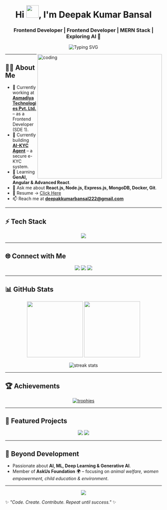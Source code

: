 <h1 align="center">
  Hi <img src="https://raw.githubusercontent.com/MartinHeinz/MartinHeinz/master/wave.gif" width="40px">, I'm Deepak Kumar Bansal
</h1>
<h3 align="center">Frontend Developer | Frontend Developer | MERN Stack | Exploring AI 🚀</h3>

<p align="center">
  <img 
    src="https://readme-typing-svg.herokuapp.com?font=Fira+Code&pause=1000&color=00C0FF&center=true&vCenter=true&width=500&lines=AI+%26+Machine+Learning+Enthusiast;Passionate+Frontend+Developer;Frontend+Developer;MERN+Stack+Explorer;Building+Scalable+Web+Apps;Open+Source+Contributor" 
    alt="Typing SVG"
  />
</p>

<img align="right" alt="coding" width="400" src="https://cdn.dribbble.com/users/926537/screenshots/4502924/media/79e26abb3fb85b42f2724d4545c1c0b3.gif" />

---

## 👨‍💻 About Me  
- 💼 Currently working at **[Asmadiya Technologies Pvt. Ltd.](https://asmadiya.com/)** – as a Frontend Developer (SDE 1).
- 🔭 Currently building **[AI-KYC Agent](https://github.com/abhinav20git/kyc-base)** – a secure e-KYC system.  
- 🌱 Learning **GenAI, Angular & Advanced React**.  
- 💬 Ask me about **React.js, Node.js, Express.js, MongoDB, Docker, Git**.  
- 📄 Resume → [Click Here](https://drive.google.com/file/d/1HteDvZs0mPjP6ROmMiwJEhuAeWRsln2t/view?usp=sharing)  
- 📫 Reach me at **deepakkumarbansal222@gmail.com**  
<!-- - 🚀 Creator of **Campus Pulse** 🏫 (student social app) & **Awadh Kesari** 📰 (MERN-based news portal).  -->

---

## ⚡ Tech Stack
<p align="center">
  <img src="https://skillicons.dev/icons?i=react,nodejs,express,mongodb,docker,git,ts,js,html,css,java,python,angular,tailwind,materialui,tensorflow,sklearn&theme=dark" />
</p>

---

## 🌐 Connect with Me
<p align="center">
<a href="https://linkedin.com/in/deepakkumarbansal" target="blank"><img src="https://img.shields.io/badge/LinkedIn-0A66C2?style=for-the-badge&logo=linkedin&logoColor=white"/></a>
<a href="https://www.leetcode.com/deepakkrbansal" target="blank"><img src="https://img.shields.io/badge/LeetCode-FFA116?style=for-the-badge&logo=leetcode&logoColor=white"/></a>
<a href="https://auth.geeksforgeeks.org/user/deepakkumarbansal" target="blank"><img src="https://img.shields.io/badge/GeeksforGeeks-2F8D46?style=for-the-badge&logo=geeksforgeeks&logoColor=white"/></a>
</p>

---

## 📊 GitHub Stats
<p align="center">
  <img src="https://github-readme-stats.vercel.app/api?username=deepakkumarbansal&show_icons=true&theme=tokyonight" height="180" />
  <img src="https://github-readme-stats.vercel.app/api/top-langs/?username=deepakkumarbansal&layout=compact&theme=tokyonight" height="180" />
</p>

<p align="center">
  <img src="https://github-readme-streak-stats.herokuapp.com/?user=deepakkumarbansal&theme=tokyonight" alt="streak stats" />
</p>

---

## 🏆 Achievements
<p align="center">
  <a href="https://github.com/lucthienphong1120/github-trophies">
    <img src="https://github-trophies.vercel.app/?username=deepakkumarbansal&theme=gruvbox&row=1&column=6&margin-w=15" alt="trophies" />
  </a>
</p>


---

## 🚀 Featured Projects
<p align="center">
  <a href="https://github.com/abhinav20git/kyc-base"><img src="https://github-readme-stats.vercel.app/api/pin/?username=abhinav20git&repo=kyc-base&theme=tokyonight" /></a>
  <a href="https://github.com/deepakkumarbansal/notion"><img src="https://github-readme-stats.vercel.app/api/pin/?username=deepakkumarbansal&repo=notion&theme=tokyonight" /></a>
</p>

---

## 🌱 Beyond Development
- Passionate about **AI, ML, Deep Learning & Generative AI**.  
- Member of **AskUs Foundation** 🌍 – focusing on *animal welfare, women empowerment, child education & environment*. 
<!--  - Building **ClickFlick** 🚀 – A digital marketing agency.  -->  

---

<p align="center">
  <img src="https://raw.githubusercontent.com/halfrost/halfrost/master/icons/header_.png"/>
</p>

✨ *"Code. Create. Contribute. Repeat until success."* ✨
